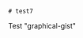                                                                                                                                                                                               # test7
Test "graphical-gist"